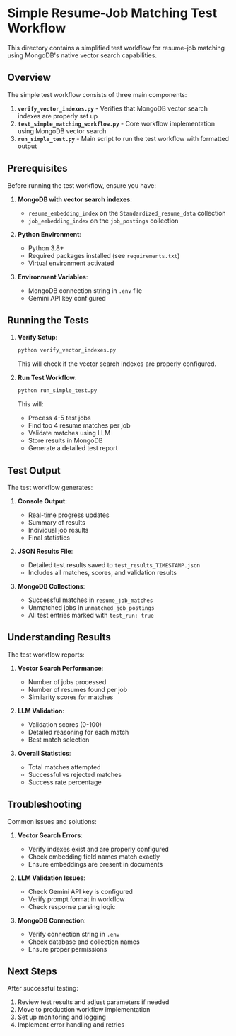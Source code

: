 # Simple Resume-Job Matching Test Workflow

This directory contains a simplified test workflow for resume-job matching using MongoDB's native vector search capabilities.

## Overview

The simple test workflow consists of three main components:

1. **`verify_vector_indexes.py`** - Verifies that MongoDB vector search indexes are properly set up
2. **`test_simple_matching_workflow.py`** - Core workflow implementation using MongoDB vector search
3. **`run_simple_test.py`** - Main script to run the test workflow with formatted output

## Prerequisites

Before running the test workflow, ensure you have:

1. **MongoDB with vector search indexes**:
   - `resume_embedding_index` on the `Standardized_resume_data` collection
   - `job_embedding_index` on the `job_postings` collection

2. **Python Environment**:
   - Python 3.8+
   - Required packages installed (see `requirements.txt`)
   - Virtual environment activated

3. **Environment Variables**:
   - MongoDB connection string in `.env` file
   - Gemini API key configured

## Running the Tests

1. **Verify Setup**:
   ```bash
   python verify_vector_indexes.py
   ```
   This will check if the vector search indexes are properly configured.

2. **Run Test Workflow**:
   ```bash
   python run_simple_test.py
   ```
   This will:
   - Process 4-5 test jobs
   - Find top 4 resume matches per job
   - Validate matches using LLM
   - Store results in MongoDB
   - Generate a detailed test report

## Test Output

The test workflow generates:

1. **Console Output**:
   - Real-time progress updates
   - Summary of results
   - Individual job results
   - Final statistics

2. **JSON Results File**:
   - Detailed test results saved to `test_results_TIMESTAMP.json`
   - Includes all matches, scores, and validation results

3. **MongoDB Collections**:
   - Successful matches in `resume_job_matches`
   - Unmatched jobs in `unmatched_job_postings`
   - All test entries marked with `test_run: true`

## Understanding Results

The test workflow reports:

1. **Vector Search Performance**:
   - Number of jobs processed
   - Number of resumes found per job
   - Similarity scores for matches

2. **LLM Validation**:
   - Validation scores (0-100)
   - Detailed reasoning for each match
   - Best match selection

3. **Overall Statistics**:
   - Total matches attempted
   - Successful vs rejected matches
   - Success rate percentage

## Troubleshooting

Common issues and solutions:

1. **Vector Search Errors**:
   - Verify indexes exist and are properly configured
   - Check embedding field names match exactly
   - Ensure embeddings are present in documents

2. **LLM Validation Issues**:
   - Check Gemini API key is configured
   - Verify prompt format in workflow
   - Check response parsing logic

3. **MongoDB Connection**:
   - Verify connection string in `.env`
   - Check database and collection names
   - Ensure proper permissions

## Next Steps

After successful testing:

1. Review test results and adjust parameters if needed
2. Move to production workflow implementation
3. Set up monitoring and logging
4. Implement error handling and retries